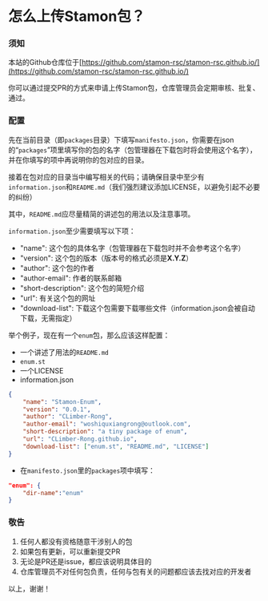 # 怎么上传Stamon包？

### 须知

本站的Github仓库位于[https://github.com/stamon-rsc/stamon-rsc.github.io/](https://github.com/stamon-rsc/stamon-rsc.github.io/)

你可以通过提交PR的方式来申请上传Stamon包，仓库管理员会定期审核、批复、通过。

### 配置

先在当前目录（即``packages``目录）下填写``manifesto.json``，你需要在json的“``packages``”项里填写你的包的名字（包管理器在下载包时将会使用这个名字），并在你填写的项中再说明你的包对应的目录。

接着在包对应的目录当中编写相关的代码；请确保目录中至少有``information.json``和``README.md``（我们强烈建议添加LICENSE，以避免引起不必要的纠纷）

其中，``README.md``应尽量精简的讲述包的用法以及注意事项。

``information.json``至少需要填写以下项：

* "name": 这个包的具体名字（包管理器在下载包时并不会参考这个名字）
* "version": 这个包的版本（版本号的格式必须是**X.Y.Z**）
* "author": 这个包的作者
* "author-email": 作者的联系邮箱
* "short-description": 这个包的简短介绍
* "url": 有关这个包的网址
* "download-list": 下载这个包需要下载哪些文件（information.json会被自动下载，无需指定）

举个例子，现在有一个``enum``包，那么应该这样配置：

* 一个讲述了用法的``README.md``
* ``enum.st``
* 一个LICENSE
* information.json

```json
{
    "name": "Stamon-Enum",
    "version": "0.0.1",
    "author": "CLimber-Rong",
    "author-email": "woshiquxiangrong@outlook.com",
    "short-description": "a tiny package of enum",
    "url": "CLimber-Rong.github.io",
    "download-list": ["enum.st", "README.md", "LICENSE"]
}
```

* 在``manifesto.json``里的``packages``项中填写：

```json
"enum": {
    "dir-name":"enum"
}
```

### 敬告

1. 任何人都没有资格随意干涉别人的包
2. 如果包有更新，可以重新提交PR
3. 无论是PR还是issue，都应该说明具体目的
4. 仓库管理员不对任何包负责，任何与包有关的问题都应该去找对应的开发者

以上，谢谢！